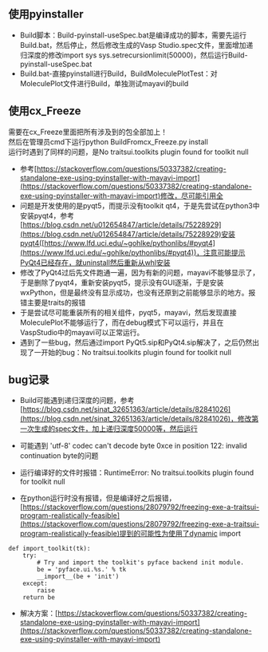 ## 使用pyinstaller
- Build脚本：Build-pyinstall-useSpec.bat是编译成功的脚本，需要先运行Build.bat，然后停止，然后修改生成的Vasp Studio.spec文件，里面增加递归深度的修改import sys sys.setrecursionlimit(50000)，然后运行Build-pyinstall-useSpec.bat
- Build.bat-直接pyinstall进行Build，BuildMoleculePlotTest：对MoleculePlot文件进行Build，单独测试mayavi的build
## 使用cx_Freeze
需要在cx_Freeze里面把所有涉及到的包全部加上！  
然后在管理员cmd下运行python BuildFromcx_Freeze.py install  
运行时遇到了同样的问题，是No traitsui.toolkits plugin found for toolkit null
- 参考[https://stackoverflow.com/questions/50337382/creating-standalone-exe-using-pyinstaller-with-mayavi-import](https://stackoverflow.com/questions/50337382/creating-standalone-exe-using-pyinstaller-with-mayavi-import)修改，尽可能引用全
- 问题是开发使用的是pyqt5，而提示没有toolkit qt4，于是先尝试在python3中安装pyqt4，参考[https://blog.csdn.net/u012654847/article/details/75228929](https://blog.csdn.net/u012654847/article/details/75228929)安装pyqt4([https://www.lfd.uci.edu/~gohlke/pythonlibs/#pyqt4](https://www.lfd.uci.edu/~gohlke/pythonlibs/#pyqt4))，注意可能提示PyQt4已经存在，就uninstall然后重新从whl安装
- 修改了PyQt4过后先文件跑通一遍，因为有新的问题，mayavi不能够显示了，于是删除了pyqt4，重新安装pyqt5，提示没有GUI逐渐，于是安装wxPython，但是最终没有显示成功，也没有还原到之前能够显示的地方。报错主要是traits的报错
- 于是尝试尽可能重装所有的相关组件，pyqt5，mayavi，然后发现直接MoleculePlot不能够运行了，而在debug模式下可以运行，并且在VaspStudio中的mayavi可以正常运行。
- 遇到了一些bug，然后通过import PyQt5.sip和PyQt4.sip解决了，之后仍然出现了一开始的bug：No traitsui.toolkits plugin found for toolkit null


## bug记录
- Build可能遇到递归深度的问题，参考[https://blog.csdn.net/sinat_32651363/article/details/82841026](https://blog.csdn.net/sinat_32651363/article/details/82841026)，修改第一次生成的spec文件，加上递归深度50000等，然后运行
- 可能遇到 'utf-8' codec can't decode byte 0xce in position 122: invalid continuation byte的问题

- 运行编译好的文件时报错：RuntimeError: No traitsui.toolkits plugin found for toolkit null
- 在python运行时没有报错，但是编译好之后报错，[https://stackoverflow.com/questions/28079792/freezing-exe-a-traitsui-program-realistically-feasible](https://stackoverflow.com/questions/28079792/freezing-exe-a-traitsui-program-realistically-feasible)提到的可能性为使用了dynamic import
```
def import_toolkit(tk):
    try:
        # Try and import the toolkit's pyface backend init module.
        be = 'pyface.ui.%s.' % tk
        __import__(be + 'init')
    except:
        raise
    return be
```
- 解决方案：[https://stackoverflow.com/questions/50337382/creating-standalone-exe-using-pyinstaller-with-mayavi-import](https://stackoverflow.com/questions/50337382/creating-standalone-exe-using-pyinstaller-with-mayavi-import)